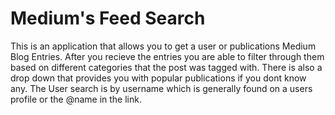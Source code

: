 <h1> Medium's Feed Search </h2>

This is an application that allows you to get a user or publications Medium Blog Entries.
After you recieve the entries you are able to filter through them based on different categories that the post was tagged with.
There is also a drop down that provides you with popular publications if you dont know any. 
The User search is by username which is generally found on a users profile or the @name in the link.
